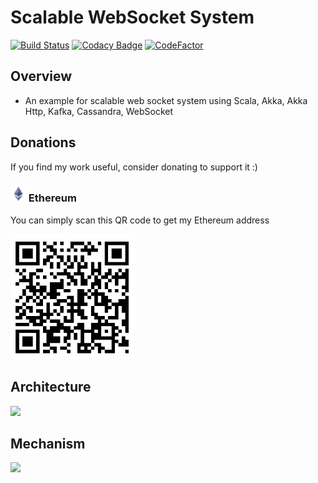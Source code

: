 # Scalable WebSocket System
[![Build Status](https://travis-ci.org/joumenharzli/scalable-websocket-system.svg?branch=master)](https://travis-ci.org/joumenharzli/scalable-websocket-system)
[![Codacy Badge](https://api.codacy.com/project/badge/Grade/6f9d190b49f840ba8e2255c3edbe9fd0)](https://www.codacy.com/app/harzli.joumen/scalable-websocket-system?utm_source=github.com&amp;utm_medium=referral&amp;utm_content=joumenharzli/scalable-websocket-system&amp;utm_campaign=Badge_Grade)
[![CodeFactor](https://www.codefactor.io/repository/github/joumenharzli/scalable-websocket-system/badge)](https://www.codefactor.io/repository/github/joumenharzli/scalable-websocket-system)

## Overview
* An example for scalable web socket system using Scala, Akka, Akka Http, Kafka, Cassandra, WebSocket

## Donations
If you find my work useful, consider donating to support it :)
### <img alt="Image of Ethereum" width="25" height="25" src="https://github.com/joumenharzli/donations/blob/main/Ethereum-icon.png?raw=true"> Ethereum
You can simply scan this QR code to get my Ethereum address

<img alt="My QR Code" width="200" height="200" src="https://github.com/joumenharzli/donations/blob/main/ethereum.png?raw=true">

## Architecture
<img src="https://i.ibb.co/W5GzgXQ/Image1.png" />

## Mechanism
<img src="https://i.ibb.co/j8zBGw7/Image2.png" />

